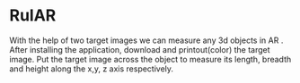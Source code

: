 # RulAR
With the help of two target images  we can measure any 3d objects in AR . After installing the application, download and printout(color) the target image. Put the target image across the object to measure its length, breadth and height along the x,y, z axis respectively.
